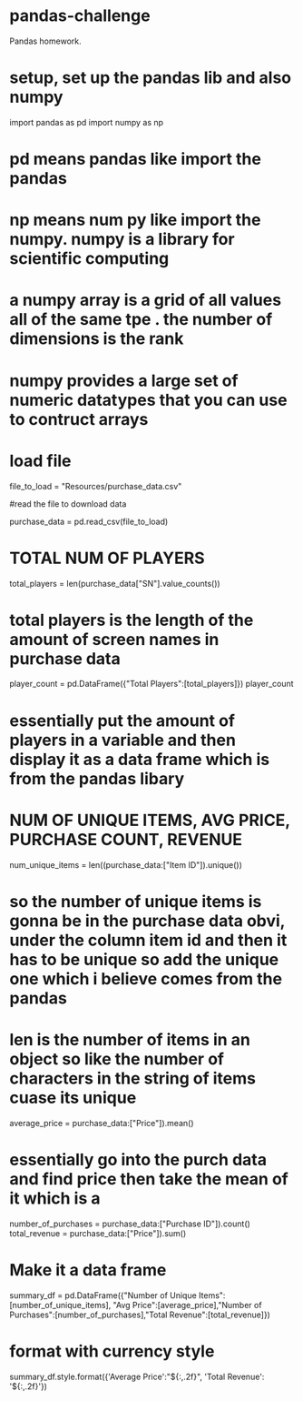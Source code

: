 # pandas-challenge
Pandas homework. 
# setup, set up the pandas lib and also numpy

import pandas as pd
import numpy as np

# pd means pandas like import the pandas
# np means num py like import the numpy. numpy is a library for scientific computing
# a numpy array is a grid of all values all of the same tpe . the number of dimensions is the rank
# numpy provides a large set of numeric datatypes that you can use to contruct arrays 

# load file

file_to_load = "Resources/purchase_data.csv"

#read the file to download data

purchase_data = pd.read_csv(file_to_load)

# TOTAL NUM OF PLAYERS

total_players = len(purchase_data["SN"].value_counts())
# total players is the length of the amount of screen names in purchase data

player_count = pd.DataFrame({"Total Players":[total_players]})
player_count

# essentially put the amount of players in a variable and then display it as a data frame which is from the pandas libary

# NUM OF UNIQUE ITEMS, AVG PRICE, PURCHASE COUNT, REVENUE 

num_unique_items = len((purchase_data:["Item ID"]).unique())

# so the number of unique items is gonna be in the purchase data obvi, under the column item id and then it has to be unique so add the unique one which i believe comes from the pandas
# len is the number of items in an object so like the number of characters in the string of items cuase its unique

average_price = purchase_data:["Price"]).mean()

# essentially go into the purch data and find price then take the mean of it which is a

number_of_purchases = purchase_data:["Purchase ID"]).count()
total_revenue = purchase_data:["Price"]).sum()

# Make it a data frame

summary_df = pd.DataFrame({"Number of Unique Items":[number_of_unique_items], "Avg Price":[average_price],"Number of Purchases":[number_of_purchases],"Total Revenue":[total_revenue]})

# format with currency style

summary_df.style.format({'Average Price':"${:,.2f}",
                         'Total Revenue': '${:,.2f}'})
                         
                     

